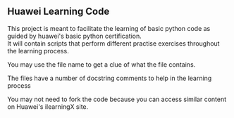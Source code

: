 ## Huawei Learning Code
This project is meant to facilitate the learning of basic python code 
as guided by huawei's basic python certification. \
It will contain scripts that perform different practise exercises 
throughout the learning process.

You may use the file name to get a clue of what the file contains.

The files have a number of docstring comments to help in the learning process

You may not need to fork the code because you can access similar content on Huawei's ilearningX site.